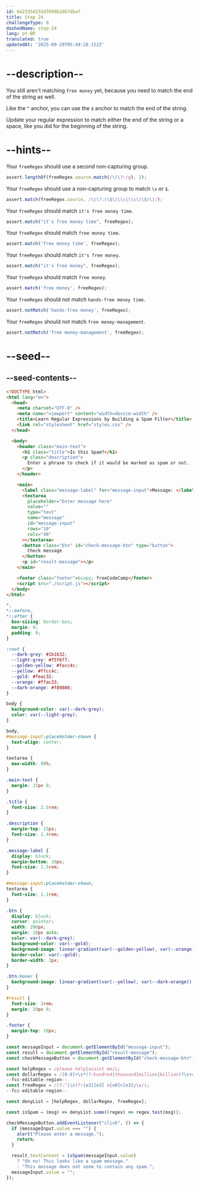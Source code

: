 ```yaml
---
id: 642335d232d7690b2d67dbaf
title: Step 24
challengeType: 0
dashedName: step-24
lang: pt-BR
translated: true
updatedAt: '2025-09-29T05:49:28.152Z'
---
```


# --description--

You still aren't matching `free money` yet, because you need to match the end of the string as well.

Like the `^` anchor, you can use the `$` anchor to match the end of the string.

Update your regular expression to match either the end of the string or a space, like you did for the beginning of the string.

# --hints--

Your `freeRegex` should use a second non-capturing group.

```js
assert.lengthOf(freeRegex.source.match(/\(\?:/g), 2);
```

Your `freeRegex` should use a non-capturing group to match `\s` or `$`.

```js
assert.match(freeRegex.source, /\(\?:(\$\|\\s|\\s\|\$)\)/);
```

Your `freeRegex` should match `it's free money time`.

```js
assert.match("it's free money time", freeRegex);
```

Your `freeRegex` should match `free money time`.

```js
assert.match('free money time', freeRegex);
```

Your `freeRegex` should match `it's free money`.

```js
assert.match("it's free money", freeRegex);
```

Your `freeRegex` should match `free money`.

```js
assert.match('free money', freeRegex);
```

Your `freeRegex` should not match `hands-free money time`.

```js
assert.notMatch('hands-free money', freeRegex);
```

Your `freeRegex` should not match `free money-management`.

```js
assert.notMatch('free money-management', freeRegex);
```

# --seed--

## --seed-contents--

```html
<!DOCTYPE html>
<html lang="en">
  <head>
    <meta charset="UTF-8" />
    <meta name="viewport" content="width=device-width" />
    <title>Learn Regular Expressions by Building a Spam Filter</title>
    <link rel="stylesheet" href="styles.css" />
  </head>

  <body>
    <header class="main-text">
      <h1 class="title">Is this Spam?</h1>
      <p class="description">
        Enter a phrase to check if it would be marked as spam or not.
      </p>
    </header>

    <main>
      <label class="message-label" for="message-input">Message: </label>
      <textarea
        placeholder="Enter message here"
        value=""
        type="text"
        name="message"
        id="message-input"
        rows="10"
        cols="40"
      ></textarea>
      <button class="btn" id="check-message-btn" type="button">
        Check message
      </button>
      <p id="result-message"></p>
    </main>

    <footer class="footer">&copy; freeCodeCamp</footer>
    <script src="./script.js"></script>
  </body>
</html>
```

```css
*,
*::before,
*::after {
  box-sizing: border-box;
  margin: 0;
  padding: 0;
}

:root {
  --dark-grey: #1b1b32;
  --light-grey: #f5f6f7;
  --golden-yellow: #fecc4c;
  --yellow: #ffcc4c;
  --gold: #feac32;
  --orange: #ffac33;
  --dark-orange: #f89808;
}

body {
  background-color: var(--dark-grey);
  color: var(--light-grey);
}

body,
#message-input:placeholder-shown {
  text-align: center;
}

textarea {
  max-width: 90%;
}

.main-text {
  margin: 25px 0;
}

.title {
  font-size: 2.5rem;
}

.description {
  margin-top: 15px;
  font-size: 1.4rem;
}

.message-label {
  display: block;
  margin-bottom: 20px;
  font-size: 1.5rem;
}

#message-input:placeholder-shown,
textarea {
  font-size: 1.1rem;
}

.btn {
  display: block;
  cursor: pointer;
  width: 200px;
  margin: 10px auto;
  color: var(--dark-grey);
  background-color: var(--gold);
  background-image: linear-gradient(var(--golden-yellow), var(--orange));
  border-color: var(--gold);
  border-width: 3px;
}

.btn:hover {
  background-image: linear-gradient(var(--yellow), var(--dark-orange));
}

#result {
  font-size: 2rem;
  margin: 20px 0;
}

.footer {
  margin-top: 10px;
}
```

```js
const messageInput = document.getElementById("message-input");
const result = document.getElementById("result-message");
const checkMessageButton = document.getElementById("check-message-btn");

const helpRegex = /please help|assist me/i;
const dollarRegex = /[0-9]+\s*(?:hundred|thousand|million|billion)?\s+dollars/i;
--fcc-editable-region--
const freeRegex = /(?:^|\s)fr[e3][e3] m[o0]n[e3]y\s/i;
--fcc-editable-region--

const denyList = [helpRegex, dollarRegex, freeRegex];

const isSpam = (msg) => denyList.some((regex) => regex.test(msg));

checkMessageButton.addEventListener("click", () => {
  if (messageInput.value === "") {
    alert("Please enter a message.");
    return;
  }

  result.textContent = isSpam(messageInput.value)
    ? "Oh no! This looks like a spam message."
    : "This message does not seem to contain any spam.";
  messageInput.value = "";
});
```
